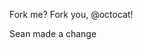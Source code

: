 <!DOCTYPE html>

<html>
<head>
  <script src="https://cdn.onesignal.com/sdks/OneSignalSDK.js" async=""></script>
<script>
  var OneSignal = window.OneSignal || [];
  OneSignal.push(function() {
    OneSignal.init({
      appId: "0a0ead3e-180d-4399-a164-cc554421a145",
    });
  });
</script>
</head>

<body>

<img src="forkit.gif" id="octocat" alt="" />

<!-- Feel free to change this text here -->
<p>
  Fork me? Fork you, @octocat!
</p>
<p>
  Sean made a change
</p>

</body>
</html>
